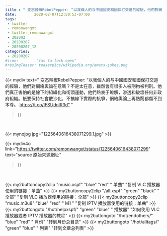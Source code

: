 ```yaml
---
title : " 变态辣椒RebelPepper: “以我個人的与中國國安和國保打交道的經驗，他們對網絡輿論在意嗎？不是太在意，雖然會有很多人被刑拘被判刑。他們真正害怕的是線下的組織化和街頭運動，他們熱衷于瞭解，滲透和破壞任何非政府組織。衹要保持社會散沙化，不搞線下實際的抗爭，網絡輿論上再熱鬧都傷不到本尊。 https://t.co/IFSUdnlR3d”  "
date:        2020-02-07T12:50:53-07:00
tags:
 - twitter
 - remonwangxt
 - twitter_remonwangxt
 - 202002
 - 20200207
 - 20200207_12
categories:
 - 20200207
#icon:        "fas fa-lock-open"
#resImgTeaser: teaserpics/wikipedia.org/emacs-jokes.png
---
```


{{< mydiv text=" 变态辣椒RebelPepper: “以我個人的与中國國安和國保打交道的經驗，他們對網絡輿論在意嗎？不是太在意，雖然會有很多人被刑拘被判刑。他們真正害怕的是線下的組織化和街頭運動，他們熱衷于瞭解，滲透和破壞任何非政府組織。衹要保持社會散沙化，不搞線下實際的抗爭，網絡輿論上再熱鬧都傷不到本尊。 https://t.co/IFSUdnlR3d”  "
>}}
<br>


 {{< mynojpg jpg="1225640616438071299.1.jpg" >}}<br> 



{{< mydiv4o link="https://twitter.com/remonwangxt/status/1225640616438071299"
text="source 原始來源網址"
>}}


<br>





{{< my2buttoncopy2clip "music.xspf"        "blue"   "red"    " 单曲"  "复制 VLC 播放器使用的链接：单曲" >}} {{< my2buttoncopy2clip "/all.xspf"         "green"  "black"  " 全部"  "复制 VLC 播放器使用的链接：全部" >}} {{< my2buttoncopy2clip "music.m3u8"        "blue"   "red"    " M1 "    "复制 IPTV 播放器使用的链接：单曲" >}} {{< my2buttongoto      "/hot/helpxspf/"    "green"  "blue"   " 播放器" "如何使用 VLC 播放器或者 IPTV 播放器的教程" >}} {{< my2buttongoto      "/hot/endothers/"   "blue"   "red"    " 月份"   "转到月份总目录" >}} {{< my2buttongoto      "/hot/alltags/"     "green"  "blue"   " 列表"   "转到文章总列表" >}} 

